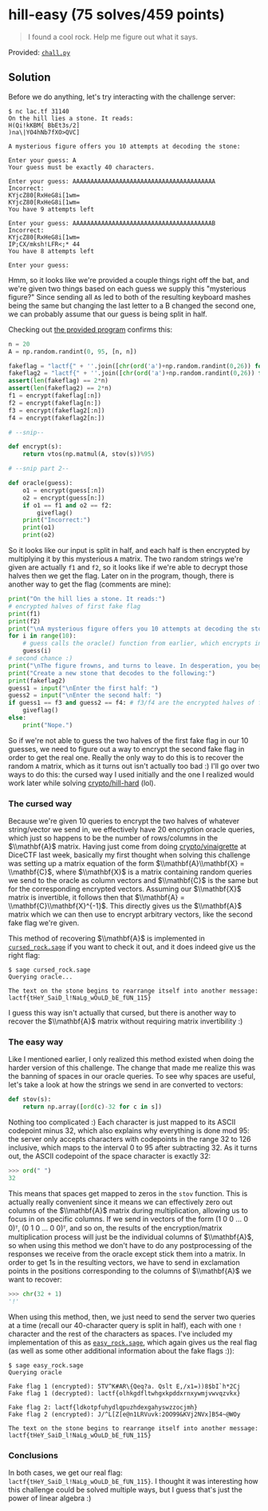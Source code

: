 # hill-easy (75 solves/459 points)

> I found a cool rock. Help me figure out what it says.

Provided: [`chall.py`](chall.py)

## Solution

Before we do anything, let's try interacting with the challenge server:

```shell
$ nc lac.tf 31140
On the hill lies a stone. It reads:
H(Qi!kKBM{ BbEt3s/2]
)na\|YO4hNb7fXO>QVC]

A mysterious figure offers you 10 attempts at decoding the stone:

Enter your guess: A
Your guess must be exactly 40 characters.

Enter your guess: AAAAAAAAAAAAAAAAAAAAAAAAAAAAAAAAAAAAAAAA
Incorrect:
KYjcZ80[RxHeG8i[1wm=
KYjcZ80[RxHeG8i[1wm=
You have 9 attempts left

Enter your guess: AAAAAAAAAAAAAAAAAAAAAAAAAAAAAAAAAAAAAAAB
Incorrect:
KYjcZ80[RxHeG8i[1wm=
IP;CX/mksh!LFR<;* 44
You have 8 attempts left

Enter your guess:
```

Hmm, so it looks like we're provided a couple things right off the bat, and we're given two things based on each guess we supply this "mysterious figure?"
Since sending all `A`s led to both of the resulting keyboard mashes being the same but changing the last letter to a B changed the second one, we can probably assume that our guess is being split in half.

Checking out [the provided program](chall.py) confirms this:

```python
n = 20
A = np.random.randint(0, 95, [n, n])

fakeflag = "lactf{" + ''.join([chr(ord('a')+np.random.randint(0,26)) for _ in range(33)]) + "}"
fakeflag2 = "lactf{" + ''.join([chr(ord('a')+np.random.randint(0,26)) for _ in range(33)]) + "}"
assert(len(fakeflag) == 2*n)
assert(len(fakeflag2) == 2*n)
f1 = encrypt(fakeflag[:n])
f2 = encrypt(fakeflag[n:])
f3 = encrypt(fakeflag2[:n])
f4 = encrypt(fakeflag2[n:])

# --snip--

def encrypt(s):
    return vtos(np.matmul(A, stov(s))%95)

# --snip part 2--

def oracle(guess):
    o1 = encrypt(guess[:n])
    o2 = encrypt(guess[n:])
    if o1 == f1 and o2 == f2:
        giveflag()
    print("Incorrect:")
    print(o1)
    print(o2)
```

So it looks like our input is split in half, and each half is then encrypted by multiplying it by this mysterious `A` matrix.
The two random strings we're given are actually `f1` and `f2`, so it looks like if we're able to decrypt those halves then we get the flag.
Later on in the program, though, there is another way to get the flag (comments are mine):

```python
print("On the hill lies a stone. It reads:")
# encrypted halves of first fake flag
print(f1)
print(f2)
print("\nA mysterious figure offers you 10 attempts at decoding the stone:")
for i in range(10):
    # guess calls the oracle() function from earlier, which encrypts input after validating it
    guess(i)
# second chance :)
print("\nThe figure frowns, and turns to leave. In desperation, you beg for one more chance. The figure ponders, then reluctantly agrees to offer you an alternative task.")
print("Create a new stone that decodes to the following:")
print(fakeflag2)
guess1 = input("\nEnter the first half: ")
guess2 = input("\nEnter the second half: ")
if guess1 == f3 and guess2 == f4: # f3/f4 are the encrypted halves of fakeflag2
    giveflag()
else:
    print("Nope.")
```

So if we're not able to guess the two halves of the first fake flag in our 10 guesses, we need to figure out a way to encrypt the second fake flag in order to get the real one.
Really the only way to do this is to recover the random `A` matrix, which as it turns out isn't actually too bad :)
I'll go over two ways to do this: the cursed way I used initially and the one I realized would work later while solving [crypto/hill-hard](../hill-hard) (lol).

### The cursed way

Because we're given 10 queries to encrypt the two halves of whatever string/vector we send in, we effectively have 20 encryption oracle queries, which just so happens to be the number of rows/columns in the $\\mathbf{A}$ matrix.
Having just come from doing [crypto/vinaigrette](../../../2023-dicectf/vinaigrette) at DiceCTF last week, basically my first thought when solving this challenge was setting up a matrix equation of the form $\\mathbf{A}\\mathbf{X} = \\mathbf{C}$, where $\\mathbf{X}$ is a matrix containing random queries we send to the oracle as column vectors and $\\mathbf{C}$ is the same but for the corresponding encrypted vectors.
Assuming our $\\mathbf{X}$ matrix is invertible, it follows then that $\\mathbf{A} = \\mathbf{C}\\mathbf{X}^{-1}$.
This directly gives us the $\\mathbf{A}$ matrix which we can then use to encrypt arbitrary vectors, like the second fake flag we're given.

This method of recovering $\\mathbf{A}$ is implemented in [`cursed_rock.sage`](cursed_rock.sage) if you want to check it out, and it does indeed give us the right flag:

```shell
$ sage cursed_rock.sage
Querying oracle...

The text on the stone begins to rearrange itself into another message:
lactf{tHeY_SaiD_l!NaLg_wOuLD_bE_fUN_115}
```

I guess this way isn't actually that cursed, but there is another way to recover the $\\mathbf{A}$ matrix without requiring matrix invertibility :)

### The easy way

Like I mentioned earlier, I only realized this method existed when doing the harder version of this challenge.
The change that made me realize this was the banning of spaces in our oracle queries.
To see why spaces are useful, let's take a look at how the strings we send in are converted to vectors:

```python
def stov(s):
    return np.array([ord(c)-32 for c in s])
```

Nothing too complicated :)
Each character is just mapped to its ASCII codepoint minus 32, which also explains why everything is done mod 95: the server only accepts characters with codepoints in the range 32 to 126 inclusive, which maps to the interval 0 to 95 after subtracting 32.
As it turns out, the ASCII codepoint of the space character is exactly 32:

```python
>>> ord(" ")
32
```

This means that spaces get mapped to zeros in the `stov` function.
This is actually really convenient since it means we can effectively zero out columns of the $\\mathbf{A}$ matrix during multiplication, allowing us to focus in on specific columns.
If we send in vectors of the form (1 0 0 ... 0 0)ᵀ, (0 1 0 ... 0 0)ᵀ, and so on, the results of the encryption/matrix multiplication process will just be the individual columns of $\\mathbf{A}$, so when using this method we don't have to do any postprocessing of the responses we receive from the oracle except stick them into a matrix.
In order to get 1s in the resulting vectors, we have to send in exclamation points in the positions corresponding to the columns of $\\mathbf{A}$ we want to recover:

```python
>>> chr(32 + 1)
'!'
```

When using this method, then, we just need to send the server two queries at a time (recall our 40-character query is split in half), each with one `!` character and the rest of the characters as spaces.
I've included my implementation of this as [`easy_rock.sage`](easy_rock.sage), which again gives us the real flag (as well as some other additional information about the fake flags :)):

```shell
$ sage easy_rock.sage
Querying oracle

Fake flag 1 (encrypted): 5TV^K#AR\{Qeq?a. Qslt E,/x1=))8$bI`h*2Cj
Fake flag 1 (decrypted): lactf{olhkgdfltwhgxkpddxrnxywmjvwvqzvkx}

Fake flag 2: lactf{ldkotpfuhydlqpuzhdexgahyswzzocjmh}
Fake flag 2 (encrypted): J/^L[Z[e@n1LRVuvk:2OO99&KVj2NVx]B54~@WOy

The text on the stone begins to rearrange itself into another message:
lactf{tHeY_SaiD_l!NaLg_wOuLD_bE_fUN_115}
```

### Conclusions

In both cases, we get our real flag: `lactf{tHeY_SaiD_l!NaLg_wOuLD_bE_fUN_115}`.
I thought it was interesting how this challenge could be solved multiple ways, but I guess that's just the power of linear algebra :)
